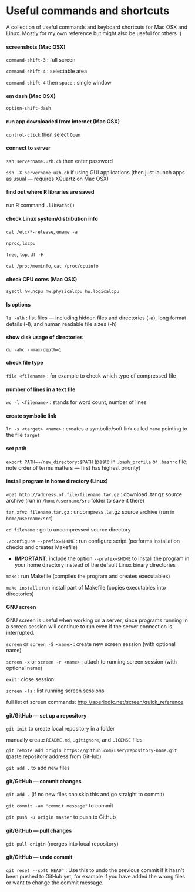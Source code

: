 Useful commands and shortcuts
=============================

A collection of useful commands and keyboard shortcuts for Mac OSX and Linux. Mostly for my own reference but might also be useful for others :)


#### screenshots (Mac OSX)

`command-shift-3` : full screen

`command-shift-4` : selectable area

`command-shift-4` then `space` : single window


#### em dash (Mac OSX)

`option-shift-dash`


#### run app downloaded from internet (Mac OSX)

`control-click` then select `Open`


#### connect to server

`ssh servername.uzh.ch` then enter password

`ssh -X servername.uzh.ch` if using GUI applications (then just launch apps as usual — requires XQuartz on Mac OSX)


#### find out where R libraries are saved

run R command `.libPaths()`


#### check Linux system/distribution info

`cat /etc/*-release`, `uname -a`

`nproc`, `lscpu`

`free`, `top`, `df -H`

`cat /proc/meminfo`, `cat /proc/cpuinfo`


#### check CPU cores (Mac OSX)

`sysctl hw.ncpu hw.physicalcpu hw.logicalcpu`


#### ls options

`ls -alh` : list files — including hidden files and directories (-a), long format details (-l), and human readable file sizes (-h)


#### show disk usage of directories

`du -ahc --max-depth=1`


#### check file type

`file <filename>` : for example to check which type of compressed file


#### number of lines in a text file

`wc -l <filename>` : stands for word count, number of lines


#### create symbolic link

`ln -s <target> <name>` : creates a symbolic/soft link called `name` pointing to the file `target`


#### set path

`export PATH=~/new_directory:$PATH` (paste in `.bash_profile` or `.bashrc` file; note order of terms matters — first has highest priority)


#### install program in home directory (Linux)

`wget http://address.of.file/filename.tar.gz` : download .tar.gz source archive (run in `/home/username/src` folder to save it there)

`tar xfvz filename.tar.gz` : uncompress .tar.gz source archive (run in `home/username/src`)

`cd filename` : go to uncompressed source directory

`./configure --prefix=$HOME` : run configure script (performs installation checks and creates Makefile)

* **IMPORTANT**: include the option `--prefix=$HOME` to install the program in your home directory instead of the default Linux binary directories

`make` : run Makefile (compiles the program and creates executables)

`make install` : run install part of Makefile (copies executables into directories)


#### GNU screen

GNU screen is useful when working on a server, since programs running in a screen session will continue to run even if the server connection is interrupted.

`screen` or `screen -S <name>` : create new screen session (with optional name)

`screen -x` or `screen -r <name>` : attach to running screen session (with optional name)

`exit` : close session

`screen -ls` : list running screen sessions

full list of screen commands: http://aperiodic.net/screen/quick_reference


#### git/GitHub — set up a repository

`git init` to create local repository in a folder

manually create `README.md`, `.gitignore`, and `LICENSE` files

`git remote add origin https://github.com/user/repository-name.git` (paste repository address from GitHub)

`git add .` to add new files


#### git/GitHub — commit changes

`git add .` (if no new files can skip this and go straight to commit)

`git commit -am "commit message"` to commit

`git push -u origin master` to push to GitHub


#### git/GitHub — pull changes

`git pull origin` (merges into local repository)


#### git/GitHub — undo commit

`git reset --soft HEAD^` : Use this to undo the previous commit if it hasn't been pushed to GitHub yet, for example if you have added the wrong files or want to change the commit message.

